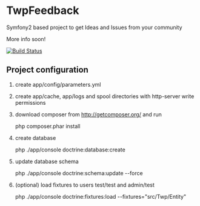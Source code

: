 TwpFeedback
===========

Symfony2 based project to get Ideas and Issues from your community

More info soon!

[![Build Status](https://travis-ci.org/jpass/TwpFeedback.png?branch=master)](https://travis-ci.org/jpass/TwpFeedback)

Project configuration
---------------------

1) create app/config/parameters.yml

2) create app/cache, app/logs and spool directories with http-server write permissions

3) download composer from http://getcomposer.org/ and run
    
    php composer.phar install

4) create database
    
    php ./app/console doctrine:database:create

5) update database schema
    
    php ./app/console doctrine:schema:update --force

6) (optional) load fixtures to users test/test and admin/test
    
    php ./app/console doctrine:fixtures:load --fixtures="src/Twp/Entity"

